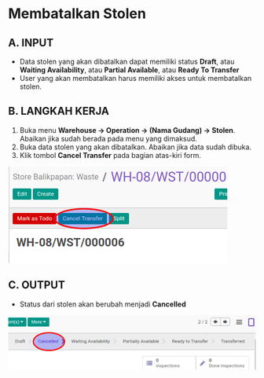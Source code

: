 # Membatalkan Stolen

## A. INPUT

* Data stolen yang akan dibatalkan dapat memiliki status **Draft**, atau **Waiting Availability**, atau **Partial Available**, atau **Ready To Transfer**
* User yang akan membatalkan harus memiliki akses untuk membatalkan stolen.

## B. LANGKAH KERJA

1. Buka menu **Warehouse -> Operation -> (Nama Gudang) -> Stolen**. Abaikan jika sudah berada
pada menu yang dimaksud.
2. Buka data stolen yang akan dibatalkan. Abaikan jika data sudah dibuka.
3. Klik tombol **Cancel Transfer** pada bagian atas-kiri form.

![](../../img/stolen/tombol-cancel.png)

## C. OUTPUT

* Status dari stolen akan berubah menjadi **Cancelled**

![](../../img/stolen/status-cancel.png)

